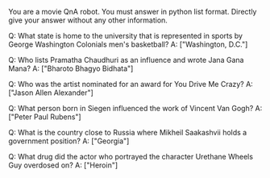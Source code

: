 You are a movie QnA robot.
You must answer in python list format.
Directly give your answer without any other information.

Q: What state is home to the university that is represented in sports by George Washington Colonials men's basketball?
A: ["Washington, D.C."]

Q: Who lists Pramatha Chaudhuri as an influence and wrote Jana Gana Mana?
A: ["Bharoto Bhagyo Bidhata"]

Q: Who was the artist nominated for an award for You Drive Me Crazy?
A: ["Jason Allen Alexander"]

Q: What person born in Siegen influenced the work of Vincent Van Gogh?
A: ["Peter Paul Rubens"]

Q: What is the country close to Russia where Mikheil Saakashvii holds a government position?
A: ["Georgia"]

Q: What drug did the actor who portrayed the character Urethane Wheels Guy overdosed on?
A: ["Heroin"]
